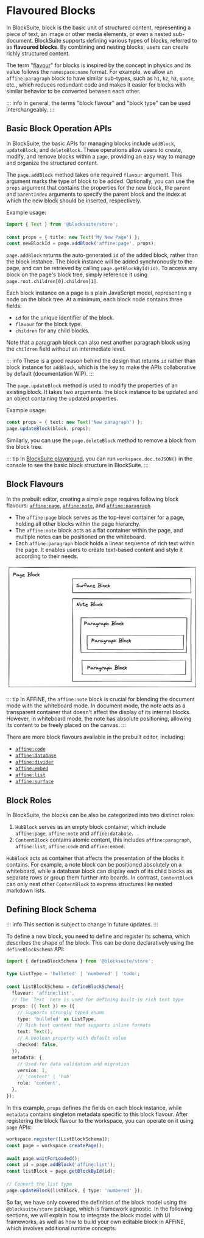 # Flavoured Blocks

In BlockSuite, block is the basic unit of structured content, representing a piece of text, an image or other media elements, or even a nested sub-document. BlockSuite supports defining various types of blocks, referred to as **flavoured blocks**. By combining and nesting blocks, users can create richly structured content.

The term "[flavour](<https://en.wikipedia.org/wiki/Flavour_(particle_physics)>)" for blocks is inspired by the concept in physics and its value follows the `namespace:name` format. For example, we allow an `affine:paragraph` block to have similar sub-types, such as `h1`, `h2`, `h3`, `quote`, etc., which reduces redundant code and makes it easier for blocks with similar behavior to be converted between each other.

::: info
In general, the terms "block flavour" and "block type" can be used interchangeably.
:::

## Basic Block Operation APIs

In BlockSuite, the basic APIs for managing blocks include `addBlock`, `updateBlock`, and `deleteBlock`. These operations allow users to create, modify, and remove blocks within a `page`, providing an easy way to manage and organize the structured content.

The `page.addBlock` method takes one required `flavour` argument. This argument marks the type of block to be added. Optionally, you can use the `props` argument that contains the properties for the new block, the `parent` and `parentIndex` arguments to specify the parent block and the index at which the new block should be inserted, respectively.

Example usage:

```ts
import { Text } from '@blocksuite/store';

const props = { title: new Text('My New Page') };
const newBlockId = page.addBlock('affine:page', props);
```

`page.addBlock` returns the auto-generated `id` of the added block, rather than the block instance. The block instance will be added synchronously to the page, and can be retrieved by calling `page.getBlockById(id)`. To access any block on the page's block tree, simply reference it using `page.root.children[0].children[1]`.

Each block instance on a page is a plain JavaScript model, representing a node on the block tree. At a minimum, each block node contains three fields:

- `id` for the unique identifier of the block.
- `flavour` for the block type.
- `children` for any child blocks.

Note that a paragraph block can also nest another paragraph block using the `children` field without an intermediate level.

::: info
These is a good reason behind the design that returns `id` rather than block instance for `addBlock`, which is the key to make the APIs collaborative by default (documentation WIP).
:::

The `page.updateBlock` method is used to modify the properties of an existing block. It takes two arguments: the block instance to be updated and an object containing the updated properties.

Example usage:

```ts
const props = { text: new Text('New paragraph') };
page.updateBlock(block, props);
```

Similarly, you can use the `page.deleteBlock` method to remove a block from the block tree.

::: tip
In [BlockSuite playground](https://blocksuite-toeverything.vercel.app/starter/?init), you can run `workspace.doc.toJSON()` in the console to see the basic block structure in BlockSuite.
:::

## Block Flavours

In the prebuilt editor, creating a simple page requires following block flavours: [`affine:page`](https://github.com/toeverything/blocksuite/tree/master/packages/blocks/src/page-block), [`affine:note`](https://github.com/toeverything/blocksuite/tree/master/packages/blocks/src/note-block), and [`affine:paragraph`](https://github.com/toeverything/blocksuite/tree/master/packages/blocks/src/paragraph-block).

- The `affine:page` block serves as the top-level container for a page, holding all other blocks within the page hierarchy.
- The `affine:note` block acts as a flat container within the page, and multiple notes can be positioned on the whiteboard.
- Each `affine:paragraph` block holds a linear sequence of rich text within the page. It enables users to create text-based content and style it according to their needs.

![block-nesting](./images/block-nesting.png)

::: tip
In AFFiNE, the `affine:note` block is crucial for blending the document mode with the whiteboard mode. In document mode, the note acts as a transparent container that doesn't affect the display of its internal blocks. However, in whiteboard mode, the note has absolute positioning, allowing its content to be freely placed on the canvas.
:::

There are more block flavours available in the prebuilt editor, including:

- [`affine:code`](https://github.com/toeverything/blocksuite/tree/master/packages/blocks/src/code-block)
- [`affine:database`](https://github.com/toeverything/blocksuite/tree/master/packages/blocks/src/database-block)
- [`affine:divider`](https://github.com/toeverything/blocksuite/tree/master/packages/blocks/src/divider-block)
- [`affine:embed`](https://github.com/toeverything/blocksuite/tree/master/packages/blocks/src/embed-block)
- [`affine:list`](https://github.com/toeverything/blocksuite/tree/master/packages/blocks/src/list-block)
- [`affine:surface`](https://github.com/toeverything/blocksuite/tree/master/packages/blocks/src/surface-block)

## Block Roles

In BlockSuite, the blocks can be also be categorized into two distinct roles:

1. `HubBlock` serves as an empty block container, which include `affine:page`, `affine:note` and `affine:database`.
2. `ContentBlock` contains atomic content, this includes `affine:paragraph`, `affine:list`, `affine:code` and `affine:embed`.

`HubBlock` acts as container that affects the presentation of the blocks it contains. For example, a note block can be positioned absolutely on a whiteboard, while a database block can display each of its child blocks as separate rows or group them further into boards. In contrast, `ContentBlock` can only nest other `ContentBlock` to express structures like nested markdown lists.

## Defining Block Schema

::: info
This section is subject to change in future updates.
:::

To define a new block, you need to define and register its schema, which describes the shape of the block. This can be done declaratively using the `defineBlockSchema` API:

```ts
import { defineBlockSchema } from '@blocksuite/store';

type ListType = 'bulleted' | 'numbered' | 'todo';

const ListBlockSchema = defineBlockSchema({
  flavour: 'affine:list',
  // The `Text` here is used for defining built-in rich text type
  props: ({ Text }) => ({
    // Supports strongly typed enums
    type: 'bulleted' as ListType,
    // Rich text content that supports inline formats
    text: Text(),
    // A boolean property with default value
    checked: false,
  }),
  metadata: {
    // Used for data validation and migration
    version: 1,
    // 'content' | 'hub'
    role: 'content',
  },
});
```

In this example, `props` defines the fields on each block instance, while `metadata` contains singleton metadata specific to this block flavour. After registering the block flavour to the workspace, you can operate on it using `page` APIs:

```ts
workspace.register([ListBlockSchema]);
const page = workspace.createPage();

await page.waitForLoaded();
const id = page.addBlock('affine:list');
const listBlock = page.getBlockById(id);

// Convert the list type
page.updateBlock(listBlock, { type: 'numbered' });
```

So far, we have only covered the definition of the block model using the `@blocksuite/store` package, which is framework agnostic. In the following sections, we will explain how to integrate the block model with UI frameworks, as well as how to build your own editable block in AFFiNE, which involves additional runtime concepts.
